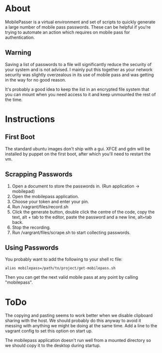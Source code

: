 About
=====

MobilePasser is a virtual environment and set of scripts to quickly generate a
large number of mobile pass passwords. These can be helpful if you're trying to
automate an action which requires on mobile pass for authentication.

Warning
-------

Saving a list of passwords to a file will significantly reduce the security of
your system and is not advised. I mainly put this together as your network
security was slightly overzealous in its use of mobile pass and was getting in
the way for no good reason.

It's probably a good idea to keep the list in an encrypted file system that you
can mount when you need access to it and keep unmounted the rest of the time.

Instructions
============

First Boot
----------

The standard ubuntu images don't ship with a gui. XFCE and gdm will be
installed by puppet on the first boot, after which you'll need to restart the
vm.

Scrapping Passwords
-------------------

1. Open a document to store the passwords in. (Run application -> mobilepad)
2. Open the mobilepass application.
3. Choose your token and enter your pin.
4. Run /vagrant/files/record.sh
5. Click the generate button, double click the centre of the code, copy the
   text, alt + tab to the editor, paste the password and a new line, alt+tab
   back.
6. Stop the recording.
7. Run /vargrant/files/scrape.sh to start collecting passwords.

Using Passwords
---------------

You probably want to add the following to your shell rc file:

```
alias mobilepass=/path/to/project/get-mobilepass.sh
```

Then you can get the next valid mobile pass at any point by calling
"mobilepass".

ToDo
====

The copying and pasting seems to work better when we disable clipboard sharing
with the host. We should probably do this anyway to avoid it messing with
anything we might be doing at the same time. Add a line to the vagrant config
to set this option on start up.

The mobilepass application doesn't run well from a mounted directory so we
should copy it to the desktop during startup.